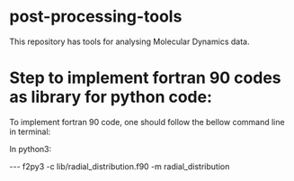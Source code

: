 # post-processing-tools

This repository has tools for analysing Molecular Dynamics data. 

# Step to implement fortran 90 codes as library for python code:

To implement fortran 90 code, one should follow the bellow command line in terminal:

In python3: 

--- f2py3 -c lib/radial_distribution.f90 -m radial_distribution